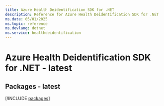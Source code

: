 ```yaml
---
title: Azure Health Deidentification SDK for .NET
description: Reference for Azure Health Deidentification SDK for .NET
ms.date: 05/01/2025
ms.topic: reference
ms.devlang: dotnet
ms.service: healthdeidentification
---
```

# Azure Health Deidentification SDK for .NET - latest
## Packages - latest
[!INCLUDE [packages](health-deidentification-index.md)]